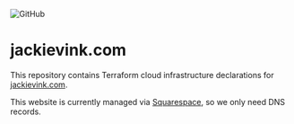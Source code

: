 ![GitHub](https://img.shields.io/github/license/TimoVink/jackievink-website)


# jackievink.com

This repository contains Terraform cloud infrastructure declarations for [jackievink.com](https://jackievink.com).

This website is currently managed via [Squarespace](https://www.squarespace.com/), so we only need DNS records.
